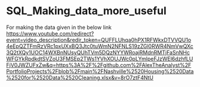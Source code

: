 # SQL_Making_data_more_useful
For making the data given in the below link
https://www.youtube.com/redirect?event=video_description&redir_token=QUFFLUhqa0hPX1RFWkxDTVVQU1o4eEpQZTFmRzVRc1pxUXxBQ3Jtc0tuWmN2NFNLS19zZGl0RWR4NmVwQXc3Q2tXQy1UOC14WXBnNUsyQUhTVm5DQzNYYWRoajRMdnRMTjFaSnNHcWFGYkRpdkdtSVZoU3FMSEp2TWs1YVhXOUJWc0pLYmlpeFJzWEl6dzhfLUFjV0JWZUFxZw&q=https%3A%2F%2Fgithub.com%2FAlexTheAnalyst%2FPortfolioProjects%2Fblob%2Fmain%2FNashville%2520Housing%2520Data%2520for%2520Data%2520Cleaning.xlsx&v=8rO7ztF4NtU

